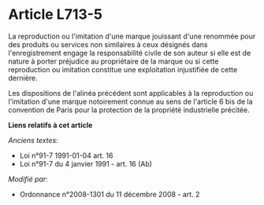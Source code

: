 # Article L713-5

La reproduction ou l'imitation d'une marque jouissant d'une renommée pour des produits ou services non similaires à ceux
désignés dans l'enregistrement engage la responsabilité civile de son auteur si elle est de nature à porter préjudice au
propriétaire de la marque ou si cette reproduction ou imitation constitue une exploitation injustifiée de cette dernière.

Les dispositions de l'alinéa précédent sont applicables à la reproduction ou l'imitation d'une marque notoirement connue au
sens de l'article 6 bis de la convention de Paris pour la protection de la propriété industrielle précitée.

**Liens relatifs à cet article**

_Anciens textes_:

  - Loi n°91-7 1991-01-04 art. 16
  - Loi n°91-7 du 4 janvier 1991 - art. 16 (Ab)

_Modifié par_:

  - Ordonnance n°2008-1301 du 11 décembre 2008 - art. 2
